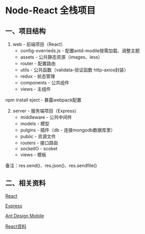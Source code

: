 # Node-React 全栈项目

## 一、项目结构
1. web - 前端项目（React）
    + config-overrieds.js - 配置antd-modile按需加载、调整主题
    + assets - 公共静态资源（images、less）
    + router - 配置路由
    + utils - 公共函数（validata-验证函数 http-axios封装）
    + redux - 状态管理
    + components - 公共组件
    + views - 主组件
    
npm install eject - 暴露webpack配置    
    
2. server - 服务端项目（Express）
	+ middleware - 公共中间件
	+ models - 模型
	+ pulgins - 插件（db - 连接mongodb数据库里）
	+ public - 资源文件 
	+ routers - 接口路由
	+ sockeiIO - scoket
	+ views - 模板
		
备注：res.send()、res.json()、res.sendfile()

## 二、相关资料
[React](https://reactjs.org/)

[Express](http://www.expressjs.com.cn/)

[Ant Design Mobile](https://mobile.ant.design/index-cn)

[React资料](https://segmentfault.com/a/1190000012921279?utm_source=tag-newest)
